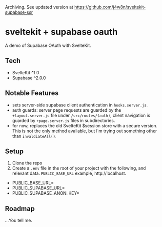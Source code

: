 Archiving. See updated version at https://github.com/j4w8n/sveltekit-supabase-ssr

# sveltekit + supabase oauth

A demo of Supabase OAuth with SvelteKit.

## Tech

- SvelteKit ^1.0
- Supabase ^2.0.0

## Notable Features

- sets server-side supabase client authentication in `hooks.server.js`.
- auth guards: server page requests are guarded by the `+layout.server.js` file under `/src/routes/(auth)`, client navigation is guarded by `+page.server.js` files in subdirectories.
- for now, replaces the old SvelteKit $session store with a secure version. This is not the only method available, but I'm trying out something other than `invaldiateAll()`.

## Setup

1. Clone the repo
2. Create a `.env` file in the root of your project with the following, and relevant data. `PUBLIC_BASE_URL` example, http://localhost.
  - PUBLIC_BASE_URL=
  - PUBLIC_SUPABASE_URL=
  - PUBLIC_SUPABASE_ANON_KEY=

## Roadmap

...You tell me.
